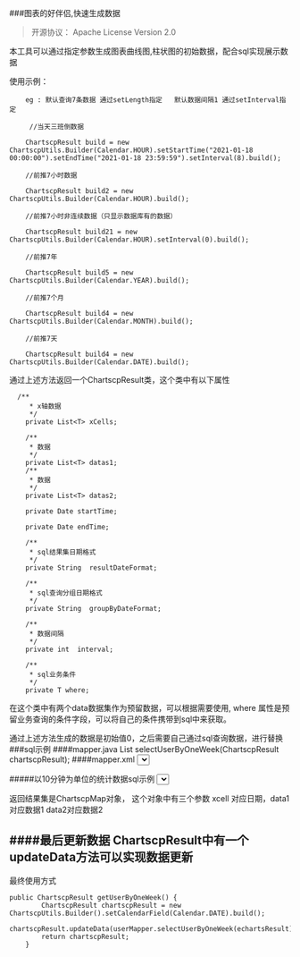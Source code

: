 ###图表的好伴侣,快速生成数据

>开源协议： Apache License Version 2.0
 
 本工具可以通过指定参数生成图表曲线图,柱状图的初始数据，配合sql实现展示数据
  
  使用示例：
   
        eg : 默认查询7条数据 通过setLength指定   默认数据间隔1 通过setInterval指定
   
         //当天三班倒数据
   
        ChartscpResult build = new ChartscpUtils.Builder(Calendar.HOUR).setStartTime("2021-01-18 00:00:00").setEndTime("2021-01-18 23:59:59").setInterval(8).build();
   
        //前推7小时数据
   
        ChartscpResult build2 = new ChartscpUtils.Builder(Calendar.HOUR).build();
   
        //前推7小时非连续数据（只显示数据库有的数据）
   
        ChartscpResult build21 = new ChartscpUtils.Builder(Calendar.HOUR).setInterval(0).build();
   
        //前推7年
   
        ChartscpResult build5 = new ChartscpUtils.Builder(Calendar.YEAR).build();
   
        //前推7个月
   
        ChartscpResult build4 = new ChartscpUtils.Builder(Calendar.MONTH).build();
   
        //前推7天
   
        ChartscpResult build4 = new ChartscpUtils.Builder(Calendar.DATE).build();
        
        
 通过上述方法返回一个ChartscpResult类，这个类中有以下属性
        
      /**
         * x轴数据
         */
        private List<T> xCells;
    
        /**
         * 数据
         */
        private List<T> datas1;
        /**
         * 数据
         */
        private List<T> datas2;
    
        private Date startTime;
    
        private Date endTime;
    
        /**
         * sql结果集日期格式
         */
        private String  resultDateFormat;
    
        /**
         * sql查询分组日期格式
         */
        private String  groupByDateFormat;
    
        /**
         * 数据间隔
         */
        private int  interval;
    
        /**
         * sql业务条件
         */
        private T where;   
    
  在这个类中有两个data数据集作为预留数据，可以根据需要使用, where 属性是预留业务查询的条件字段，可以将自己的条件携带到sql中来获取。
  
  通过上述方法生成的数据是初始值0，之后需要自己通过sql查询数据，进行替换
  ###sql示例
####mapper.java
    List<EchartsMap> selectUserByOneWeek(ChartscpResult chartscpResult);
 ####mapper.xml
       <select id="selectUserByOneWeek" resultType="util.ChartscpMap">    
            select DATE_FORMAT(create_time,#{resultDateFormat}) as xcell ,count(*) as data1 FROM user
            where create_time BETWEEN #{startTime} and #{endTime}
          GROUP BY DATE_FORMAT(create_time,#{groupByDateFormat}) ORDER BY create_time
      </select>
 
#####以10分钟为单位的统计数据sql示例
     <select id="selectUserByOneWeek" resultType="util.ChartscpMap">    
                SELECT DATE_FORMAT(time,#{resultDateFormat}) as xcell ,count(*) as data1
                FROM
                	(SELECT  DATE_FORMAT( concat( date( create_time), ' ', HOUR ( create_time), ':', CEIL( MINUTE ( create_time) / #{interval} ) * #{interval} ), #{groupByDateFormat}  ) AS time 
                	FROM user) a 
                GROUP BY time
          </select>
      
返回结果集是ChartscpMap对象， 这个对象中有三个参数 xcell 对应日期，data1对应数据1 data2对应数据2

####最后更新数据
    ChartscpResult中有一个updateData方法可以实现数据更新
----   
   最终使用方式        
   
    public ChartscpResult getUserByOneWeek() {
            ChartscpResult chartscpResult = new ChartscpUtils.Builder().setCalendarField(Calendar.DATE).build();
            chartscpResult.updateData(userMapper.selectUserByOneWeek(echartsResult));
            return chartscpResult;
        }
